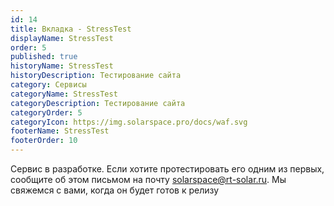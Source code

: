 ```yaml
---
id: 14
title: Вкладка - StressTest
displayName: StressTest
order: 5
published: true
historyName: StressTest
historyDescription: Тестирование сайта
category: Сервисы
categoryName: StressTest
categoryDescription: Тестирование сайта
categoryOrder: 5
categoryIcon: https://img.solarspace.pro/docs/waf.svg
footerName: StressTest
footerOrder: 10
---
```


Сервис в разработке. Если хотите протестировать его одним из первых, сообщите об этом письмом на почту solarspace@rt-solar.ru. Мы свяжемся с вами, когда он будет готов к релизу
